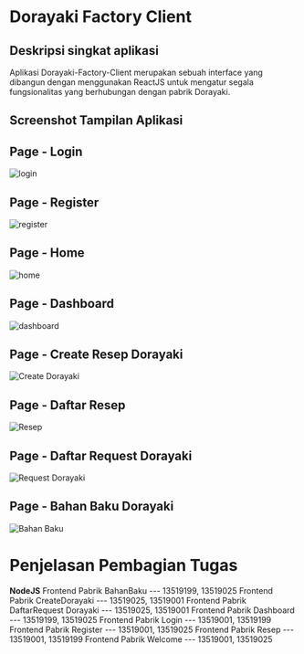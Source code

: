 # Dorayaki Factory Client

## Deskripsi singkat aplikasi
Aplikasi Dorayaki-Factory-Client merupakan sebuah interface yang dibangun dengan menggunakan ReactJS untuk mengatur segala fungsionalitas yang berhubungan dengan pabrik Dorayaki.


## Screenshot Tampilan Aplikasi

## Page - Login
![login](./screenshot/login.PNG)

## Page - Register
![register](./screenshot/register.PNG)

## Page - Home
![home](./screenshot/home.png)

## Page - Dashboard
![dashboard](./screenshot/dashboard.PNG)

## Page - Create Resep Dorayaki
![Create Dorayaki](./screenshot/createdorayaki.PNG)

## Page - Daftar Resep
![Resep](./screenshot/daftarresep.PNG)

## Page - Daftar Request Dorayaki
![Request Dorayaki](./screenshot/daftarrequestdorayaki.PNG)

## Page - Bahan Baku Dorayaki
![Bahan Baku](./screenshot/bahanbaku.PNG)


# Penjelasan Pembagian Tugas
**NodeJS** 
Frontend Pabrik BahanBaku               --- 13519199, 13519025
Frontend Pabrik CreateDorayaki          --- 13519025, 13519001
Frontend Pabrik DaftarRequest Dorayaki  --- 13519025, 13519001
Frontend Pabrik Dashboard               --- 13519199, 13519025
Frontend Pabrik Login                   --- 13519001, 13519199
Frontend Pabrik Register                --- 13519001, 13519025
Frontend Pabrik Resep                   --- 13519001, 13519199
Frontend Pabrik Welcome                 --- 13519001, 13519025
